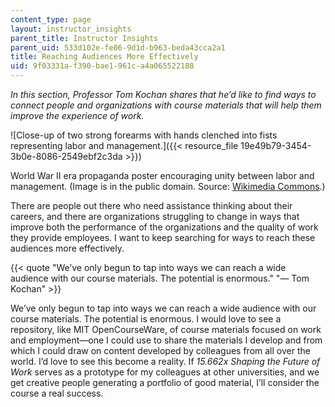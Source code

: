 ```yaml
---
content_type: page
layout: instructor_insights
parent_title: Instructor Insights
parent_uid: 533d102e-fe06-9d1d-b963-beda43cca2a1
title: Reaching Audiences More Effectively
uid: 9f03331a-f390-bae1-961c-a4a065522188
---
```


_In this section, Professor Tom Kochan shares that he’d like to find ways to connect people and organizations with course materials that will help them improve the experience of work._

![Close-up of two strong forearms with hands clenched into fists representing labor and management.]({{< resource_file 19e49b79-3454-3b0e-8086-2549ebf2c3da >}})

World War II era propaganda poster encouraging unity between labor and management. (Image is in the public domain. Source: [Wikimedia Commons](https://commons.wikimedia.org/wiki/File:TOGETHER_WE_CAN_DO_IT_-_KEEP_%60EM_FIRING_-_NARA_-_515856.jpg).)

There are people out there who need assistance thinking about their careers, and there are organizations struggling to change in ways that improve both the performance of the organizations and the quality of work they provide employees. I want to keep searching for ways to reach these audiences more effectively.

{{< quote "We’ve only begun to tap into ways we can reach a wide audience with our course materials. The potential is enormous." "— Tom Kochan" >}}

We’ve only begun to tap into ways we can reach a wide audience with our course materials. The potential is enormous. I would love to see a repository, like MIT OpenCourseWare, of course materials focused on work and employment—one I could use to share the materials I develop and from which I could draw on content developed by colleagues from all over the world. I’d love to see this become a reality. If _15.662x Shaping the Future of Work_ serves as a prototype for my colleagues at other universities, and we get creative people generating a portfolio of good material, I’ll consider the course a real success.
